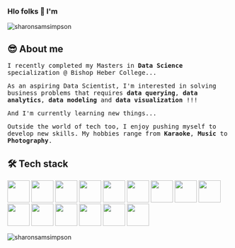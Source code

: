 ### Hlo folks 👋 I'm

![sharonsamsimpson](https://github.com/sharonsamsimpson/sharonsamsimpson/sss.png)


## 😎 About me

<samp> I recently completed my Masters in **Data Science** specialization @ Bishop Heber College... </samp> <br/>

<samp> As an aspiring Data Scientist, I'm interested in solving business problems that requires **data querying**, **data analytics**, **data modeling** and **data visualization** !!! </samp> <br/>

<samp> And I'm currently learning new things... </samp> <br />

<samp> Outside the world of tech too, I enjoy pushing myself to develop new skills. My hobbies range from **Karaoke**, **Music** to **Photography**. </samp> <br/>


## 🛠 Tech stack

<span><img src="https://www.vectorlogo.zone/logos/python/python-ar21.svg" height="50" /> </span>
<span><img src="https://www.vectorlogo.zone/logos/opencv/opencv-ar21.svg" height="50" /> </span>
<span><img src="https://www.vectorlogo.zone/logos/tensorflow/tensorflow-ar21.svg" height="50" /> </span>
<span><img src="https://www.vectorlogo.zone/logos/pocoo_flask/pocoo_flask-ar21.svg" height="50" /> </span>
<span><img src="https://www.vectorlogo.zone/logos/w3_html5/w3_html5-ar21.svg" height="50" /> </span>
<span><img src="https://www.vectorlogo.zone/logos/javascript/javascript-ar21.svg" height="50" /> </span>
<span><img src="https://www.vectorlogo.zone/logos/nodejs/nodejs-ar21.svg" height="50" /> </span>
<span><img src="https://github.com/detain/svg-logos/blob/master/svg/tableau-logo.svg" height="50" /> </span>
<span><img src="https://www.vectorlogo.zone/logos/microsoft_powerbi/microsoft_powerbi-ar21.svg" height="50" /> </span>
<span><img src="https://www.vectorlogo.zone/logos/mysql/mysql-horizontal.svg" height="50" /> </span>
<span><img src="https://www.vectorlogo.zone/logos/oracle/oracle-ar21.svg" height="50" /> </span>
<span><img src="https://www.vectorlogo.zone/logos/mongodb/mongodb-ar21.svg" height="50" /> </span>
<span><img src="https://www.vectorlogo.zone/logos/neo4j/neo4j-ar21.svg" height="50" /> </span>
<span><img src="https://www.vectorlogo.zone/logos/cloudera/cloudera-ar21.svg" height="50" /> </span>
<span><img src="https://www.vectorlogo.zone/logos/apache_hadoop/apache_hadoop-ar21.svg" height="50" /> </span>

![sharonsamsimpson](https://github.com/sharonsamsimpson/sharonsamsimpson/wave.svg)

